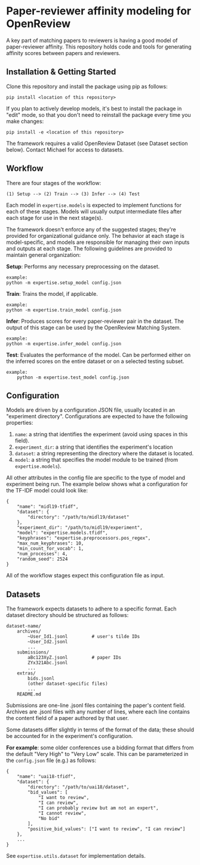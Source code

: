 # Paper-reviewer affinity modeling for OpenReview

A key part of matching papers to reviewers is having a good model of paper-reviewer affinity. This repository holds code and tools for generating affinity scores between papers and reviewers.

## Installation & Getting Started

Clone this repository and install the package using pip as follows:

```
pip install <location of this repository>
```

If you plan to actively develop models, it's best to install the package in "edit" mode, so that you don't need to reinstall the package every time you make changes:

```
pip install -e <location of this repository>
```

The framework requires a valid OpenReview Dataset (see Dataset section below). Contact Michael for access to datasets.

## Workflow

There are four stages of the workflow:

`(1) Setup --> (2) Train --> (3) Infer --> (4) Test`

Each model in `expertise.models` is expected to implement functions for each of these stages. Models will usually output intermediate files after each stage for use in the next stage(s).

The framework doesn't enforce any of the suggested stages; they're provided for organizational guidance only. The behavior at each stage is model-specific, and models are responsible for managing their own inputs and outputs at each stage. The following guidelines are provided to maintain general organization:

**Setup**:
Performs any necessary preprocessing on the dataset.
```
example:
python -m expertise.setup_model config.json
```

**Train**:
Trains the model, if applicable.
```
example:
python -m expertise.train_model config.json
```

**Infer**:
Produces scores for every paper-reviewer pair in the dataset. The output of this stage can be used by the OpenReview Matching System.
```
example:
python -m expertise.infer_model config.json
```

**Test**:
Evaluates the performance of the model. Can be performed either on the inferred scores on the entire dataset or on a selected testing subset.
```
example:
	python -m expertise.test_model config.json
```

## Configuration
Models are driven by a configuration JSON file, usually located in an "experiment directory". Configurations are expected to have the following properties:

1) `name`: a string that identifies the experiment (avoid using spaces in this field).
2) `experiment_dir`: a string that identifies the experiment's location
3) `dataset`: a string representing the directory where the dataset is located.
4) `model`: a string that specifies the model module to be trained (from `expertise.models`).

All other attributes in the config file are specific to the type of model and experiment being run. The example below shows what a configuration for the TF-IDF model could look like:

```
{
    "name": "midl19-tfidf",
    "dataset": {
        "directory": "/path/to/midl19/dataset"
    },
    "experiment_dir": "/path/to/midl19/experiment",
    "model": "expertise.models.tfidf",
    "keyphrases": "expertise.preprocessors.pos_regex",
    "max_num_keyphrases": 10,
    "min_count_for_vocab": 1,
    "num_processes": 4,
    "random_seed": 2524
}
```

All of the workflow stages expect this configuration file as input.

## Datasets

The framework expects datasets to adhere to a specific format. Each dataset directory should be structured as follows:

```
dataset-name/
	archives/
		~User_Id1.jsonl 		# user's tilde IDs
		~User_Id2.jsonl
		...
	submissions/
		aBc123XyZ.jsonl 		# paper IDs
		ZYx321Abc.jsonl
		...
	extras/
		bids.jsonl
		(other dataset-specific files)
		...
	README.md

```

Submissions are one-line .jsonl files containing the paper's content field. Archives are .jsonl files with any number of lines, where each line contains the content field of a paper authored by that user.

Some datasets differ slightly in terms of the format of the data; these should be accounted for in the experiment's configuration.

**For example**: some older conferences use a bidding format that differs from the default "Very High" to "Very Low" scale. This can be parameterized in the `config.json` file (e.g.) as follows:

```
{
    "name": "uai18-tfidf",
    "dataset": {
        "directory": "/path/to/uai18/dataset",
        "bid_values": [
            "I want to review",
            "I can review",
            "I can probably review but am not an expert",
            "I cannot review",
            "No bid"
        ],
        "positive_bid_values": ["I want to review", "I can review"]
    },
    ...
}

```

See `expertise.utils.dataset` for implementation details.

